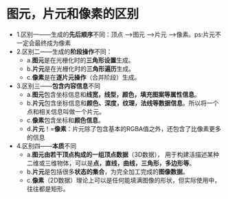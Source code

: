 # 图元，片元和像素的区别

- 1.区别一——生成的**先后顺序**不同：顶点 -->图元 -->片元 -->像素。ps:片元不一定会最终成为像素
- 2.区别二——生成的**阶段操作**不同：
  - a.**图元**是在光栅化时的**三角形设置**生成。
  - b.**片元**是在光栅化时的**三角形遍历**生成。
  - c.**像素**是在**逐片元操作**（合并阶段）生成。
- 3.区别三——**包含内容信息**不同
  - a.**图元**包含坐标信息和**线宽，线型，颜色，填充图案等属性信息**。
  - b.**片元**包含坐标信息和**颜色、深度，纹理，法线等数据信息**。所以将一个点和相关信息叫做一个片元。
  - c.**像素**包含坐标和**颜色信息**。
  - d.**片元**！=**像素**：片元除了包含基本的RGBA值之外，还包含了比像素更多的信息
- 4.区别四——**本质**不同
  - a.**图元由若干顶点构成的一组顶点数据**（3D数据）， 用于构建活描述某种二维或三维物体，可以是**点，直线，曲线，三角形，多边形等**。
  - b.**片元**是包括很多**状态的集合**，为完全加工完成的**图像数据**。
  - c.**像素**（2D数据）理论上可以是任何能填满图像的形状，但实际使用中，往往都是矩形。